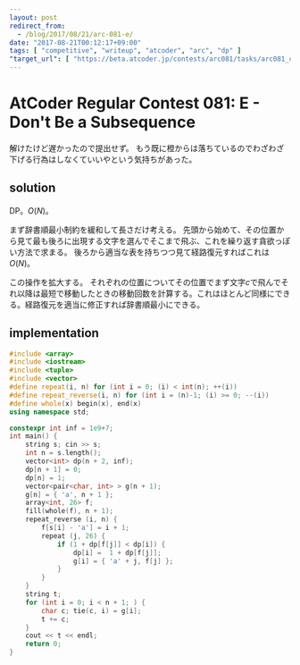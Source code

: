 ```yaml
---
layout: post
redirect_from:
  - /blog/2017/08/21/arc-081-e/
date: "2017-08-21T00:12:17+09:00"
tags: [ "competitive", "writeup", "atcoder", "arc", "dp" ]
"target_url": [ "https://beta.atcoder.jp/contests/arc081/tasks/arc081_c" ]
---
```


# AtCoder Regular Contest 081: E - Don't Be a Subsequence

解けたけど遅かったので提出せず。
もう既に橙からは落ちているのでわざわざ下げる行為はしなくていいやという気持ちがあった。

## solution

DP。$O(N)$。

まず辞書順最小制約を緩和して長さだけ考える。
先頭から始めて、その位置から見て最も後ろに出現する文字を選んでそこまで飛ぶ、これを繰り返す貪欲っぽい方法で求まる。
後ろから適当な表を持ちつつ見て経路復元すればこれは$O(N)$。

この操作を拡大する。
それぞれの位置についてその位置でまず文字$c$で飛んでそれ以降は最短で移動したときの移動回数を計算する。これはほとんど同様にできる。経路復元を適当に修正すれば辞書順最小にできる。

## implementation

``` c++
#include <array>
#include <iostream>
#include <tuple>
#include <vector>
#define repeat(i, n) for (int i = 0; (i) < int(n); ++(i))
#define repeat_reverse(i, n) for (int i = (n)-1; (i) >= 0; --(i))
#define whole(x) begin(x), end(x)
using namespace std;

constexpr int inf = 1e9+7;
int main() {
    string s; cin >> s;
    int n = s.length();
    vector<int> dp(n + 2, inf);
    dp[n + 1] = 0;
    dp[n] = 1;
    vector<pair<char, int> > g(n + 1);
    g[n] = { 'a', n + 1 };
    array<int, 26> f;
    fill(whole(f), n + 1);
    repeat_reverse (i, n) {
        f[s[i] - 'a'] = i + 1;
        repeat (j, 26) {
            if (1 + dp[f[j]] < dp[i]) {
                dp[i] =  1 + dp[f[j]];
                g[i] = { 'a' + j, f[j] };
            }
        }
    }
    string t;
    for (int i = 0; i < n + 1; ) {
        char c; tie(c, i) = g[i];
        t += c;
    }
    cout << t << endl;
    return 0;
}
```
